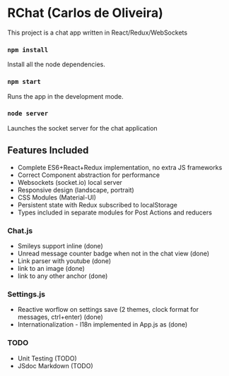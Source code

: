 # RChat (Carlos de Oliveira)

This project is a chat app written in React/Redux/WebSockets

### `npm install`

Install all the node dependencies.<br>

### `npm start`

Runs the app in the development mode.<br>


### `node server`

Launches the socket server for the chat application<br>

## Features Included

* Complete ES6+React+Redux implementation, no extra JS frameworks
* Correct Component abstraction for performance
* Websockets (socket.io) local server
* Responsive design (landscape, portrait)
* CSS Modules (Material-UI)
* Persistent state with Redux subscribed to localStorage
* Types included in separate modules for Post Actions and reducers

### Chat.js

* Smileys support inline (done)
* Unread message counter badge when not in the chat view (done)
* Link parser with youtube (done)
* link to an image (done)
* link to any other anchor (done)

### Settings.js 

* Reactive worflow on settings save (2 themes, clock format for messages, ctrl+enter) (done)
* Internationalization - I18n implemented in App.js as (done)

### TODO

* Unit Testing (TODO)
* JSdoc Markdown (TODO)

